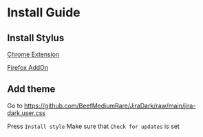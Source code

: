 # Install Guide

## Install Stylus

[Chrome Extension](https://chrome.google.com/webstore/detail/stylus/clngdbkpkpeebahjckkjfobafhncgmne?hl=en)

[Firefox AddOn](https://addons.mozilla.org/en-US/firefox/addon/styl-us/)

## Add theme
Go to
https://github.com/BeefMediumRare/JiraDark/raw/main/jira-dark.user.css

Press `Install style`
Make sure that `Check for updates` is set
